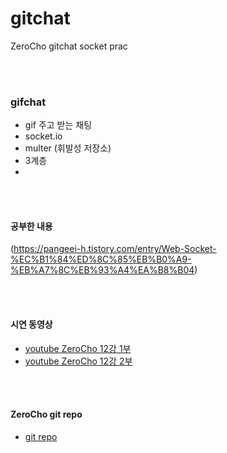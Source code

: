# gitchat
ZeroCho gitchat socket prac

<br/><br/>

### gifchat

* gif 주고 받는 채팅
* socket.io
* multer (휘발성 저장소)
* 3계층
* 


<br/><br/>

#### 공부한 내용
(https://pangeei-h.tistory.com/entry/Web-Socket-%EC%B1%84%ED%8C%85%EB%B0%A9-%EB%A7%8C%EB%93%A4%EA%B8%B04)

<br/><br/>

#### 시연 동영상

  * [youtube ZeroCho 12강 1부](https://www.youtube.com/watch?v=jw1RX9ChkdM&t=5s)
  * [youtube ZeroCho 12강 2부](https://www.youtube.com/watch?v=v1hbt17K5Ro)
 
 <br/><br/>
 
#### ZeroCho git repo
  * [git repo](https://github.com/ZeroCho/nodejs-book)

